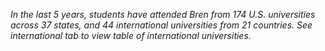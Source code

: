 *In the last 5 years, students have attended Bren from 174 U.S. universities across 37 states, and 44 international universities from 21 countries. See international tab to view table of international universities.*